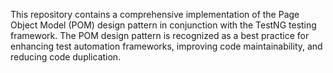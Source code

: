 This repository contains a comprehensive implementation of the Page Object Model (POM) design pattern in conjunction with the TestNG testing framework. The POM design pattern is recognized as a best practice for enhancing test automation frameworks, improving code maintainability, and reducing code duplication.
